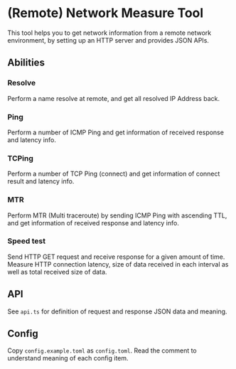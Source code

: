 # (Remote) Network Measure Tool

This tool helps you to get network information from a remote network environment,
by setting up an HTTP server and provides JSON APIs.

## Abilities

### Resolve

Perform a name resolve at remote, and get all resolved IP Address back.

### Ping

Perform a number of ICMP Ping and get information of received response and latency info.

### TCPing

Perform a number of TCP Ping (connect) and get information of connect result and latency info.

### MTR

Perform MTR (Multi traceroute) by sending ICMP Ping with ascending TTL, and get
information of received response and latency info.

### Speed test

Send HTTP GET request and receive response for a given amount of time. Measure
HTTP connection latency, size of data received in each interval
as well as total received size of data.

## API

See `api.ts` for definition of request and response JSON data and meaning.

## Config

Copy `config.example.toml` as `config.toml`. Read the comment to understand
meaning of each config item.